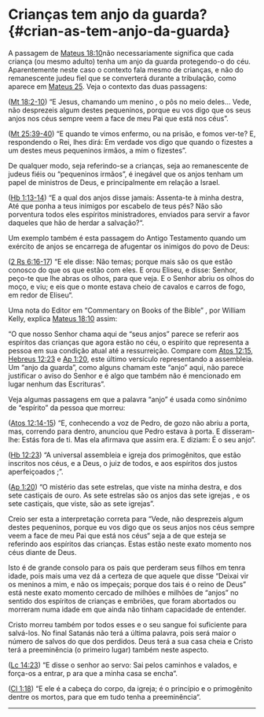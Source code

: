 # Crianças tem anjo da guarda? {#crian-as-tem-anjo-da-guarda}

A passagem de [Mateus 18:10](http://bibliaonline.com.br/acf/mt/18/10)não necessariamente significa que cada criança (ou mesmo adulto) tenha um anjo da guarda protegendo-o do céu. Aparentemente neste caso o contexto fala mesmo de crianças, e não do remanescente judeu fiel que se converterá durante a tribulação, como aparece em [Mateus 25](http://bibliaonline.com.br/acf/mt/25). Veja o contexto das duas passagens:

([Mt 18:2-10](http://bibliaonline.com.br/acf/mt/18/2-10)) “E Jesus, chamando um menino , o pôs no meio deles... Vede, não desprezeis algum destes pequeninos, porque eu vos digo que os seus anjos nos céus sempre veem a face de meu Pai que está nos céus”.

([Mt 25:39-40](http://bibliaonline.com.br/acf/mt/25/39-40)) “E quando te vimos enfermo, ou na prisão, e fomos ver-te? E, respondendo o Rei, lhes dirá: Em verdade vos digo que quando o fizestes a um destes meus pequeninos irmãos, a mim o fizestes”.

De qualquer modo, seja referindo-se a crianças, seja ao remanescente de judeus fiéis ou “pequeninos irmãos”, é inegável que os anjos tenham um papel de ministros de Deus, e principalmente em relação a Israel.

([Hb 1:13-14](http://bibliaonline.com.br/acf/hb/1/13-14)) “E a qual dos anjos disse jamais: Assenta-te à minha destra, Até que ponha a teus inimigos por escabelo de teus pés? Não são porventura todos eles espíritos ministradores, enviados para servir a favor daqueles que hão de herdar a salvação?“.

Um exemplo também é esta passagem do Antigo Testamento quando um exército de anjos se encarrega de afugentar os inimigos do povo de Deus:

([2 Rs 6:16-17](http://bibliaonline.com.br/acf/2rs/6/16-17)) “E ele disse: Não temas; porque mais são os que estão conosco do que os que estão com eles. E orou Eliseu, e disse: Senhor, peço-te que lhe abras os olhos, para que veja. E o Senhor abriu os olhos do moço, e viu; e eis que o monte estava cheio de cavalos e carros de fogo, em redor de Eliseu“.

Uma nota do Editor em “Commentary on Books of the Bible” , por William Kelly, explica [Mateus 18:10](http://bibliaonline.com.br/acf/mt/18/10) assim:

“O que nosso Senhor chama aqui de “seus anjos” parece se referir aos espíritos das crianças que agora estão no céu, o espírito que representa a pessoa em sua condição atual até a ressurreição. Compare com [Atos 12:15](http://bibliaonline.com.br/acf/atos/12/15), [Hebreus 12:23](http://bibliaonline.com.br/acf/hb/12/23) e [Ap 1:20](http://bibliaonline.com.br/acf/ap/1/20), este último versículo representando a assembleia. Um “anjo da guarda”, como alguns chamam este “anjo” aqui, não parece justificar o aviso do Senhor e é algo que também não é mencionado em lugar nenhum das Escrituras”.

Veja algumas passagens em que a palavra “anjo” é usada como sinônimo de “espírito” da pessoa que morreu:

([Atos 12:14-15](http://bibliaonline.com.br/acf/atos/12/14-15)) “E, conhecendo a voz de Pedro, de gozo não abriu a porta, mas, correndo para dentro, anunciou que Pedro estava à porta. E disseram-lhe: Estás fora de ti. Mas ela afirmava que assim era. E diziam: É o seu anjo“.

([Hb 12:23](http://bibliaonline.com.br/acf/hb/12/23)) “A universal assembleia e igreja dos primogênitos, que estão inscritos nos céus, e a Deus, o juiz de todos, e aos espíritos dos justos aperfeiçoados ;”.

([Ap 1:20](http://bibliaonline.com.br/acf/ap/1/20)) “O mistério das sete estrelas, que viste na minha destra, e dos sete castiçais de ouro. As sete estrelas são os anjos das sete igrejas , e os sete castiçais, que viste, são as sete igrejas”.

Creio ser esta a interpretação correta para “Vede, não desprezeis algum destes pequeninos, porque eu vos digo que os seus anjos nos céus sempre veem a face de meu Pai que está nos céus“ seja a de que esteja se referindo aos espíritos das crianças. Estas estão neste exato momento nos céus diante de Deus.

Isto é de grande consolo para os pais que perderam seus filhos em tenra idade, pois mais uma vez dá a certeza de que aquele que disse “Deixai vir os meninos a mim, e não os impeçais; porque dos tais é o reino de Deus” está neste exato momento cercado de milhões e milhões de “anjos” no sentido dos espíritos de crianças e embriões, que foram abortados ou morreram numa idade em que ainda não tinham capacidade de entender.

Cristo morreu também por todos esses e o seu sangue foi suficiente para salvá-los. No final Satanás não terá a última palavra, pois será maior o número de salvos do que dos perdidos. Deus terá a sua casa cheia e Cristo terá a preeminência (o primeiro lugar) também neste aspecto.

([Lc 14:23](http://bibliaonline.com.br/acf/lc/14/23)) “E disse o senhor ao servo: Sai pelos caminhos e valados, e força-os a entrar, p ara que a minha casa se encha“.

([Cl 1:18](http://bibliaonline.com.br/acf/cl/1/18)) “E ele é a cabeça do corpo, da igreja; é o princípio e o primogênito dentre os mortos, para que em tudo tenha a preeminência“.

*****
